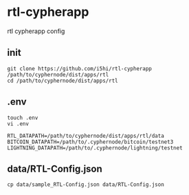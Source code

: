 # rtl-cypherapp

rtl cypherapp config

## init

```
git clone https://github.com/i5hi/rtl-cypherapp /path/to/cyphernode/dist/apps/rtl
cd /path/to/cyphernode/dist/apps/rtl
```

## .env

```
touch .env
vi .env

RTL_DATAPATH=/path/to/cyphernode/dist/apps/rtl/data
BITCOIN_DATAPATH=/path/to/.cyphernode/bitcoin/testnet3
LIGHTNING_DATAPATH=/path/to/.cyphernode/lightning/testnet
```

## data/RTL-Config.json

```
cp data/sample_RTL-Config.json data/RTL-Config.json
```


